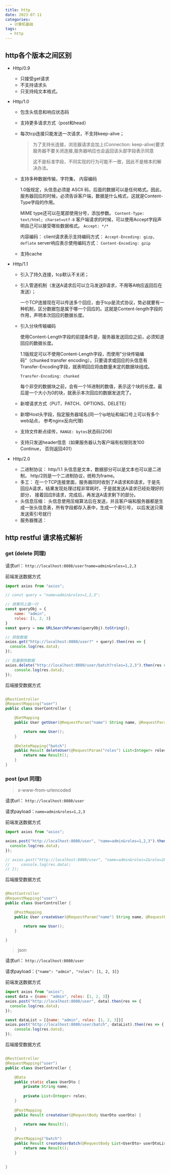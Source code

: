 ```yaml
---
title: http
date: 2023-07-11
categories:
  - 计算机基础
tags:
  - http
---
```


## http各个版本之间区别

* Http/0.9

    * 只接受get请求
    * 不支持请求头
    * 只支持纯文本格式。
* Http/1.0

    * 包含头信息和响应状态码
    * 支持更多请求方式（post和head）

    * 每次tcp连接只能发送一次请求，不支持keep-alive；
      > 为了支持长连接，浏览器请求会加上(Connection: keep-alive)要求服务器不要关闭连接,服务器响应也会返回该头部字段表示同意
      >
      > 这不是标准字段，不同实现的行为可能不一致，因此不是根本的解决办法。

    * 支持多种数据传输，字符集， 内容编码

      1.0版规定，头信息必须是 ASCII 码，后面的数据可以是任何格式。因此，服务器回应的时候，必须告诉客户端，数据是什么格式，这就是Content-Type字段的作用。

      MIME type还可以在尾部使用分号，添加参数。 `Content-Type: text/html; charset=utf-8`
      客户端请求的时候，可以使用Accept字段声明自己可以接受哪些数据格式。  `Accept: */*`

      内容编码： client请求表示支持编码方式： `Accept-Encoding: gizp, deflate`   server响应表示使用编码方式： `Content-Encoding: gzip`

    * 支持cache

* Http/1.1

    * 引入了持久连接，tcp默认不关闭；
    * 引入管道机制（发送A请求后可以立马发送B请求，不用等A响应返回后在发送）；

      一个TCP连接现在可以传送多个回应，由于tcp是流式协议，势必就要有一种机制，区分数据包是属于哪一个回应的。这就是Content-length字段的作用，声明本次回应的数据长度。
    * 引入分块传输编码

      使用Content-Length字段的前提条件是，服务器发送回应之前，必须知道回应的数据长度。

      1.1版规定可以不使用Content-Length字段，而使用"分块传输编码"（chunked transfer
      encoding）。只要请求或回应的头信息有Transfer-Encoding字段，就表明回应将由数量未定的数据块组成。
      ```
      Transfer-Encoding: chunked
      ```
      每个非空的数据块之前，会有一个16进制的数值，表示这个块的长度。最后是一个大小为0的块，就表示本次回应的数据发送完了。

    * 新增请求方式（PUT、PATCH、OPTIONS、DELETE）
    * 新增Host头字段，指定服务器域名(同一个ip地址和端口号上可以有多个web站点， 参考nginx反向代理)
    * 支持文件断点续传，`RANGE: bytes`状态码(206)
    * 支持只发送header信息（如果服务器认为客户端有权限则发100 Continue， 否则返回401）

* Http/2.0

    * 二进制协议： http/1.1 头信息是文本，数据部分可以是文本也可以是二进制， http/2则是一个二进制协议，统称为frame。
    * 多工： 在一个TCP连接里面，服务器同时收到了A请求和B请求，于是先回应A请求，结果发现处理过程非常耗时，于是就发送A请求已经处理好的部分， 接着回应B请求，完成后，再发送A请求剩下的部分。
    * 头信息压缩： 头信息使用压缩算法后在发送，并且客户端和服务器都是生成一张头信息表，所有字段都存入表中，生成一个索引号， 以后发送只需发送索引号就行
    * 服务器推送：
    
## http restful 请求格式解析

### get (delete 同理)

请求url： `http://localhost:8080/user?name=admin&roles=1,2,3`

前端发送数据方式

```js
import axios from "axios";

// const query = "name=admin&roles=1,2,3";

// 效果同上面一行
const queryObj = {
    name: "admin",
    roles: [1, 2, 3]
}
const query = new URLSearchParams(queryObj).toString();

// 获取数据
axios.get("http://localhost:8080/user?" + query).then(res => {
  console.log(res.data);
});

// 批量删除数据
axios.delete("http://localhost:8080/user/batch?roles=1,2,3").then(res => {
    console.log(res.data);
});
```

后端接受数据方式

```java

@RestController
@RequestMapping("user")
public class UserController {

    @GetMapping
    public User getUser(@RequestParam("name") String name, @RequestParam("roles") List<Integer> roles) {

        return new User();
    }
    
    @DeleteMapping("batch")
    public Result deleteUser(@RequestParam("roles") List<Integer> roles) {
        return new Result();
    }
}
```

### post (put 同理)

>x-www-from-urlencoded


请求url： `http://localhost:8080/user`

请求payload：`name=admin&roles=1,2,3`

前端发送数据方式

```js
import axios from "axios";

axios.post("http://localhost:8080/user", "name=admin&roles=1,2,3").then(res => {
  console.log(res.data);
});

// axios.post("http://localhost:8080/user", "name=admin&roles=1&role=2&role=3").then(res => {
//     console.log(res.data);
// });
```

后端接受数据方式

```java

@RestController
@RequestMapping("user")
public class UserController {

    @PostMapping
    public User createUser(@RequestParam("name") String name, @RequestParam("roles") List<Integer> roles) {

        return new User();
    }
    
}
```


> json

请求url： `http://localhost:8080/user`

请求payload：`{"name": "admin", "roles": [1, 2, 3]}`


前端发送数据方式

```js
import axios from "axios";
const data = {name: "admin", roles: [1, 2, 3]}
axios.post("http://localhost:8080/user", data).then(res => {
  console.log(res.data);
});

const dataList = [{name: "admin", roles: [1, 2, 3]}]
axios.post("http://localhost:8080/user/batch", dataList).then(res => {
    console.log(res.data);
});
```

后端接受数据方式

```java

@RestController
@RequestMapping("user")
public class UserController {

    @Data
    public static class UserDto {
        private String name;
        
        private List<Integer> roles;
    }
    
    @PostMapping
    public Result createUser(@RequestBody UserDto userDto) {
        
        return new Result();
    }
    
    @PostMapping("batch")
    public Result createUserBatch(@RequestBody List<UserDto> userDtoList) {
        return new Result();
    }
    
    
}
```